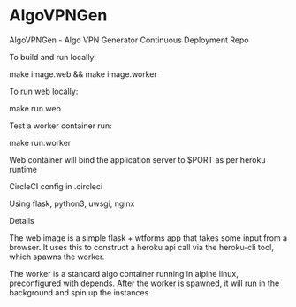 # AlgoVPNGen
AlgoVPNGen - Algo VPN Generator
Continuous Deployment Repo

To build and run locally:

make image.web && make image.worker

To run web locally:

make run.web

Test a worker container run:

make run.worker


Web container will bind the application server to $PORT as per heroku runtime

CircleCI config in .circleci

Using flask, python3, uwsgi, nginx


Details

The web image is a simple flask + wtforms app that takes some input from a browser.
It uses this to construct a heroku api call via the heroku-cli tool, which spawns the worker.

The worker is a standard algo container running in alpine linux, preconfigured with depends.
After the worker is spawned, it will run in the background and spin up the instances.
